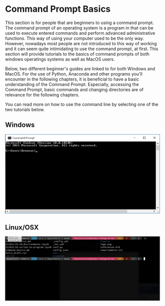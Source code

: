 <!-- #region -->
# Command Prompt Basics

This section is for people that are beginners to using a command prompt. The command prompt of an operating system is a program in that can be used to execute entered commands and perform advanced administrative functions. This way of using your computer used to be the only way. However, nowadays most people are not introduced to this way of working and it can seem quite intimidating to use the command prompt, at first. This section will provide tutorials to the basics of command prompts of both windows operatings systems as well as MacOS users.

Below, two different beginner's guides are linked to for both Windows and MacOS. For the use of Python, Anaconda and other programs you'll encounter in the following chapters, it is beneficial to have a basic understanding of the Command Prompt. Especially, accessing the Command Prompt, basic commands and changing directories are of relevance for the following chapters.

You can read more on how to use the command line by selecting one of the two tutorials below. 


## Windows
[![Dos](figures/dos.png "Windows CMD")](https://www.computerhope.com/issues/chusedos.htm)


## Linux/OSX
[![Linux/OSX](figures/bash.png "Bash Terminal")](https://www.makeuseof.com/tag/beginners-guide-mac-terminal/)


<!-- #endregion -->

```python

```
